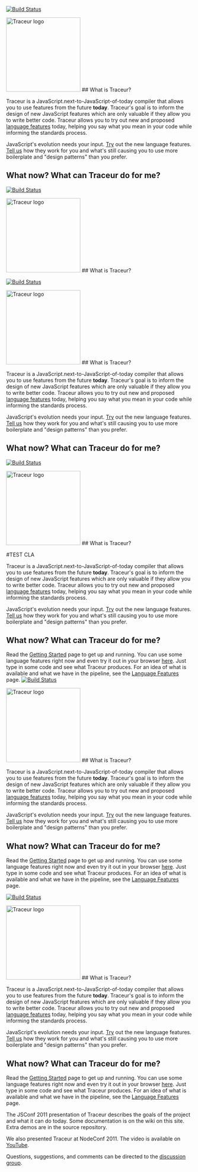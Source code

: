 
[![Build Status](https://travis-ci.org/google/traceur-compiler.svg)](https://travis-ci.org/google/traceur-compiler)

<img src="https://google.github.com/traceur-compiler/logo/tc.svg" alt="Traceur logo" width="200px">
## What is Traceur?

Traceur is a JavaScript.next-to-JavaScript-of-today compiler that allows you to
use features from the future **today**. Traceur's goal is to inform the design
of new JavaScript features which are only valuable if they allow you to write
better code. Traceur allows you to try out new and proposed
[language features](https://github.com/google/traceur-compiler/wiki/LanguageFeatures)
today, helping you say what you mean in your code while informing the standards process.

JavaScript's evolution needs your input.
[Try](https://github.com/google/traceur-compiler/wiki/Getting-Started) out the
new language features.
[Tell us](http://groups.google.com/group/traceur-compiler-discuss)
how they work for you and what's still causing you to use more boilerplate and
"design patterns" than you prefer.

## What now? What can Traceur do for me?
[![Build Status](https://travis-ci.org/google/traceur-compiler.svg)](https://travis-ci.org/google/traceur-compiler)

<img src="https://google.github.com/traceur-compiler/logo/tc.svg" alt="Traceur logo" width="200px">
## What is Traceur?

[![Build Status](https://travis-ci.org/google/traceur-compiler.svg)](https://travis-ci.org/google/traceur-compiler)

<img src="https://google.github.com/traceur-compiler/logo/tc.svg" alt="Traceur logo" width="200px">
## What is Traceur?

Traceur is a JavaScript.next-to-JavaScript-of-today compiler that allows you to
use features from the future **today**. Traceur's goal is to inform the design
of new JavaScript features which are only valuable if they allow you to write
better code. Traceur allows you to try out new and proposed
[language features](https://github.com/google/traceur-compiler/wiki/LanguageFeatures)
today, helping you say what you mean in your code while informing the standards process.

JavaScript's evolution needs your input.
[Try](https://github.com/google/traceur-compiler/wiki/Getting-Started) out the
new language features.
[Tell us](http://groups.google.com/group/traceur-compiler-discuss)
how they work for you and what's still causing you to use more boilerplate and
"design patterns" than you prefer.

## What now? What can Traceur do for me?
[![Build Status](https://travis-ci.org/google/traceur-compiler.svg)](https://travis-ci.org/google/traceur-compiler)

<img src="https://google.github.com/traceur-compiler/logo/tc.svg" alt="Traceur logo" width="200px">
## What is Traceur?


#TEST CLA

Traceur is a JavaScript.next-to-JavaScript-of-today compiler that allows you to
use features from the future **today**. Traceur's goal is to inform the design
of new JavaScript features which are only valuable if they allow you to write
better code. Traceur allows you to try out new and proposed
[language features](https://github.com/google/traceur-compiler/wiki/LanguageFeatures)
today, helping you say what you mean in your code while informing the standards process.

JavaScript's evolution needs your input.
[Try](https://github.com/google/traceur-compiler/wiki/Getting-Started) out the
new language features.
[Tell us](http://groups.google.com/group/traceur-compiler-discuss)
how they work for you and what's still causing you to use more boilerplate and
"design patterns" than you prefer.

## What now? What can Traceur do for me?

Read the
[Getting Started](https://github.com/google/traceur-compiler/wiki/Getting-Started)
page to get up and running. You can use some language features right now and
even try it out in your browser
[here](https://google.github.io/traceur-compiler/demo/repl.html).
Just type in some code and see what Traceur produces. For an idea of what is
available and what we have in the pipeline, see the
[Language Features](https://github.com/google/traceur-compiler/wiki/LanguageFeatures)
page.
[![Build Status](https://travis-ci.org/google/traceur-compiler.svg)](https://travis-ci.org/google/traceur-compiler)

<img src="https://google.github.com/traceur-compiler/logo/tc.svg" alt="Traceur logo" width="200px">
## What is Traceur?

Traceur is a JavaScript.next-to-JavaScript-of-today compiler that allows you to
use features from the future **today**. Traceur's goal is to inform the design
of new JavaScript features which are only valuable if they allow you to write
better code. Traceur allows you to try out new and proposed
[language features](https://github.com/google/traceur-compiler/wiki/LanguageFeatures)
today, helping you say what you mean in your code while informing the standards process.

JavaScript's evolution needs your input.
[Try](https://github.com/google/traceur-compiler/wiki/Getting-Started) out the
new language features.
[Tell us](http://groups.google.com/group/traceur-compiler-discuss)
how they work for you and what's still causing you to use more boilerplate and
"design patterns" than you prefer.

## What now? What can Traceur do for me?

Read the
[Getting Started](https://github.com/google/traceur-compiler/wiki/Getting-Started)
page to get up and running. You can use some language features right now and
even try it out in your browser
[here](https://google.github.io/traceur-compiler/demo/repl.html).
Just type in some code and see what Traceur produces. For an idea of what is
available and what we have in the pipeline, see the
[Language Features](https://github.com/google/traceur-compiler/wiki/LanguageFeatures)
page.












[![Build Status](https://travis-ci.org/google/traceur-compiler.svg)](https://travis-ci.org/google/traceur-compiler)

<img src="https://google.github.com/traceur-compiler/logo/tc.svg" alt="Traceur logo" width="200px">
## What is Traceur?

Traceur is a JavaScript.next-to-JavaScript-of-today compiler that allows you to
use features from the future **today**. Traceur's goal is to inform the design
of new JavaScript features which are only valuable if they allow you to write
better code. Traceur allows you to try out new and proposed
[language features](https://github.com/google/traceur-compiler/wiki/LanguageFeatures)
today, helping you say what you mean in your code while informing the standards process.

JavaScript's evolution needs your input.
[Try](https://github.com/google/traceur-compiler/wiki/Getting-Started) out the
new language features.
[Tell us](http://groups.google.com/group/traceur-compiler-discuss)
how they work for you and what's still causing you to use more boilerplate and
"design patterns" than you prefer.

## What now? What can Traceur do for me?

Read the
[Getting Started](https://github.com/google/traceur-compiler/wiki/Getting-Started)
page to get up and running. You can use some language features right now and
even try it out in your browser
[here](https://google.github.io/traceur-compiler/demo/repl.html).
Just type in some code and see what Traceur produces. For an idea of what is
available and what we have in the pipeline, see the
[Language Features](https://github.com/google/traceur-compiler/wiki/LanguageFeatures)
page.

The JSConf 2011 presentation of Traceur describes the goals of the project and
what it can do today. Some documentation is on the wiki on this site.
Extra demos are in the source repository.

We also presented Traceur at NodeConf 2011. The video is
available on [YouTube](http://www.youtube.com/watch?feature=player_detailpage&v=ntDZa7ekFEA).

Questions, suggestions, and comments can be directed to the
[discussion group](http://groups.google.com/group/traceur-compiler-discuss).
